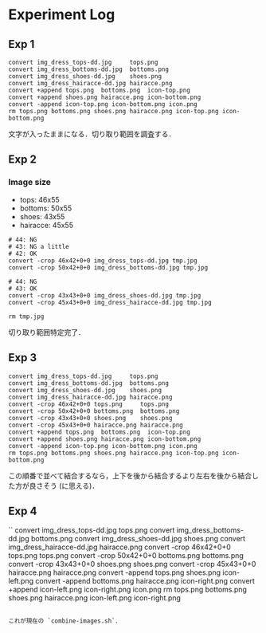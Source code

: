 # Experiment Log

## Exp 1

```
convert img_dress_tops-dd.jpg     tops.png
convert img_dress_bottoms-dd.jpg  bottoms.png
convert img_dress_shoes-dd.jpg    shoes.png
convert img_dress_hairacce-dd.jpg hairacce.png
convert +append tops.png  bottoms.png  icon-top.png
convert +append shoes.png hairacce.png icon-bottom.png
convert -append icon-top.png icon-bottom.png icon.png
rm tops.png bottoms.png shoes.png hairacce.png icon-top.png icon-bottom.png
```

文字が入ったままになる．切り取り範囲を調査する．

## Exp 2

### Image size

* tops:     46x55
* bottoms:  50x55
* shoes:    43x55
* hairacce: 45x55

```
# 44: NG
# 43: NG a little
# 42: OK
convert -crop 46x42+0+0 img_dress_tops-dd.jpg tmp.jpg
convert -crop 50x42+0+0 img_dress_bottoms-dd.jpg tmp.jpg

# 44: NG
# 43: OK
convert -crop 43x43+0+0 img_dress_shoes-dd.jpg tmp.jpg
convert -crop 45x43+0+0 img_dress_hairacce-dd.jpg tmp.jpg

rm tmp.jpg
```

切り取り範囲特定完了．

## Exp 3

```
convert img_dress_tops-dd.jpg     tops.png
convert img_dress_bottoms-dd.jpg  bottoms.png
convert img_dress_shoes-dd.jpg    shoes.png
convert img_dress_hairacce-dd.jpg hairacce.png
convert -crop 46x42+0+0 tops.png     tops.png
convert -crop 50x42+0+0 bottoms.png  bottoms.png
convert -crop 43x43+0+0 shoes.png    shoes.png
convert -crop 45x43+0+0 hairacce.png hairacce.png
convert +append tops.png  bottoms.png  icon-top.png
convert +append shoes.png hairacce.png icon-bottom.png
convert -append icon-top.png icon-bottom.png icon.png
rm tops.png bottoms.png shoes.png hairacce.png icon-top.png icon-bottom.png
```

この順番で並べて結合するなら，上下を後から結合するより左右を後から結合した方が良さそう (に思える)．

## Exp 4

``
convert img_dress_tops-dd.jpg     tops.png
convert img_dress_bottoms-dd.jpg  bottoms.png
convert img_dress_shoes-dd.jpg    shoes.png
convert img_dress_hairacce-dd.jpg hairacce.png
convert -crop 46x42+0+0 tops.png     tops.png
convert -crop 50x42+0+0 bottoms.png  bottoms.png
convert -crop 43x43+0+0 shoes.png    shoes.png
convert -crop 45x43+0+0 hairacce.png hairacce.png
convert -append tops.png    shoes.png    icon-left.png
convert -append bottoms.png hairacce.png icon-right.png
convert +append icon-left.png icon-right.png icon.png
rm tops.png bottoms.png shoes.png hairacce.png icon-left.png icon-right.png
```

これが現在の `combine-images.sh`．
